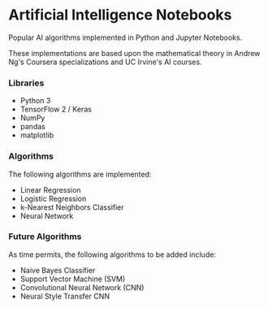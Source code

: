# Artificial Intelligence Notebooks

Popular AI algorithms implemented in Python and Jupyter Notebooks.

These implementations are based upon the mathematical theory in Andrew Ng's Coursera specializations and UC Irvine's AI courses.

### Libraries

* Python 3
* TensorFlow 2 / Keras
* NumPy
* pandas
* matplotlib

### Algorithms

The following algorithms are implemented:
* Linear Regression
* Logistic Regression
* k-Nearest Neighbors Classifier
* Neural Network

### Future Algorithms

As time permits, the following algorithms to be added include:
* Naive Bayes Classifier
* Support Vector Machine (SVM)
* Convolutional Neural Network (CNN)
* Neural Style Transfer CNN